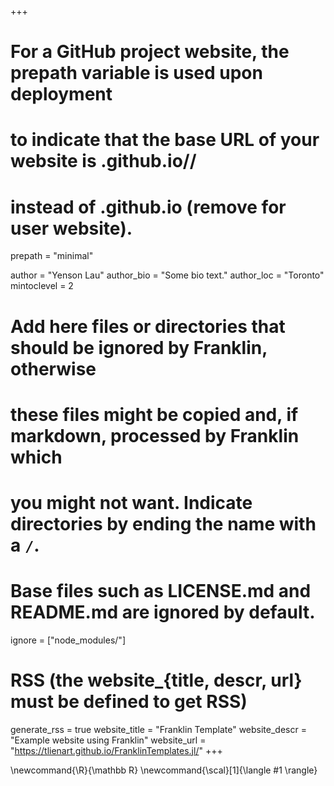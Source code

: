 <!--
Add here global page variables to use throughout your website.
-->
+++
# For a GitHub project website, the prepath variable is used upon deployment
# to indicate that the base URL of your website is <user>.github.io/<prepath>/
# instead of <user>.github.io (remove for user website).
prepath = "minimal"

author = "Yenson Lau"
author_bio = "Some bio text."
author_loc = "Toronto"
mintoclevel = 2

# Add here files or directories that should be ignored by Franklin, otherwise
# these files might be copied and, if markdown, processed by Franklin which
# you might not want. Indicate directories by ending the name with a `/`.
# Base files such as LICENSE.md and README.md are ignored by default.
ignore = ["node_modules/"]

# RSS (the website_{title, descr, url} must be defined to get RSS)
generate_rss = true
website_title = "Franklin Template"
website_descr = "Example website using Franklin"
website_url   = "https://tlienart.github.io/FranklinTemplates.jl/"
+++

<!--
Add here global latex commands to use throughout your pages.
-->
\newcommand{\R}{\mathbb R}
\newcommand{\scal}[1]{\langle #1 \rangle}
